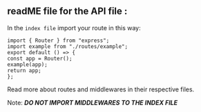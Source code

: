 ## readME file for the API file :

In the `index file` import your route in this way:

```
import { Router } from "express";
import example from "./routes/example";
export default () => {
const app = Router();
example(app);
return app;
};
```

Read more about routes and middlewares in their respective files.

Note: **_DO NOT IMPORT MIDDLEWARES TO THE INDEX FILE_**
